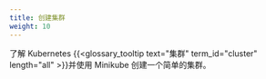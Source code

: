 ```yaml
---
title: 创建集群
weight: 10
---
```

<!--
title: Create a Cluster
weight: 10
-->

<!--
Learn about Kubernetes {{< glossary_tooltip text="cluster" term_id="cluster" length="all" >}} and create a simple cluster using Minikube.
-->
了解 Kubernetes {{<glossary_tooltip text="集群" term_id="cluster" length="all" >}}并使用 Minikube
创建一个简单的集群。
